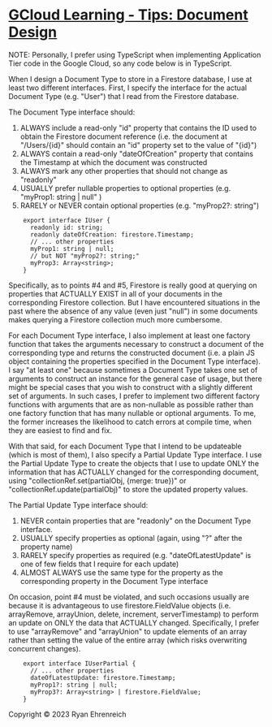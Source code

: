 # [GCloud Learning - Tips: Document Design](https://github.com/rehrenreich/gcloud-learning/tips/document_design)

NOTE: Personally, I prefer using TypeScript when implementing Application Tier code in the Google Cloud, so any code below is in TypeScript.

When I design a Document Type to store in a Firestore database, I use at least two different interfaces. First, I specify the interface for the actual Document Type (e.g. "User") that I read from the Firestore database.

The Document Type interface should:
1) ALWAYS include a read-only "id" property that contains the ID used to obtain the Firestore document reference (i.e. the document at "/Users/{id}" should contain an "id" property set to the value of "{id}")
2) ALWAYS contain a read-only "dateOfCreation" property that contains the Timestamp at which the document was constructed
3) ALWAYS mark any other properties that should not change as "readonly"
4) USUALLY prefer nullable properties to optional properties (e.g. "myProp1: string | null" )
5) RARELY or NEVER contain optional properties (e.g. "myProp2?: string")

```
    export interface IUser {
      readonly id: string;
      readonly dateOfCreation: firestore.Timestamp;
      // ... other properties
      myProp1: string | null;
      // but NOT "myProp2?: string;"
      myProp3: Array<string>;
    }
```

Specifically, as to points #4 and #5, Firestore is really good at querying on properties that ACTUALLY EXIST in all of your documents in the corresponding Firestore collection. But I have encountered situations in the past where the absence of any value (even just "null") in some documents makes querying a Firestore collection much more cumbersome.

For each Document Type interface, I also implement at least one factory function that takes the arguments necessary to construct a document of the corresponding type and returns the constructed document (i.e. a plain JS object containing the properties specified in the Document Type interface). I say "at least one" because sometimes a Document Type takes one set of arguments to construct an instance for the general case of usage, but there might be special cases that you wish to construct with a slightly different set of arguments. In such cases, I prefer to implement two different factory functions with arguments that are as non-nullable as possible rather than one factory function that has many nullable or optional arguments. To me, the former increases the likelihood to catch errors at compile time, when they are easiest to find and fix.

With that said, for each Document Type that I intend to be updateable (which is most of them), I also specify a Partial Update Type interface. I use the Partial Update Type to create the objects that I use to update ONLY the information that has ACTUALLY changed for the corresponding document, using "collectionRef.set(partialObj, {merge: true})" or "collectionRef.update(partialObj)" to store the updated property values.

The Partial Update Type interface should:
1) NEVER contain properties that are "readonly" on the Document Type interface.
2) USUALLY specify properties as optional (again, using "?" after the property name)
3) RARELY specify properties as required (e.g. "dateOfLatestUpdate" is one of few fields that I require for each update)
4) ALMOST ALWAYS use the same type for the property as the corresponding property in the Document Type interface

On occasion, point #4 must be violated, and such occasions usually are because it is advantageous to use firestore.FieldValue objects (i.e. arrayRemove, arrayUnion, delete, increment, serverTimestamp) to perform an update on ONLY the data that ACTUALLY changed. Specifically, I prefer to use "arrayRemove" and "arrayUnion" to update elements of an array rather than setting the value of the entire array (which risks overwriting concurrent changes).

```
    export interface IUserPartial {
      // ... other properties
      dateOfLatestUpdate: firestore.Timestamp;
      myProp1?: string | null;
      myProp3?: Array<string> | firestore.FieldValue;
    }
```

Copyright © 2023 Ryan Ehrenreich
